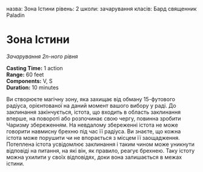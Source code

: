 назва: Зона Істини рівень: 2 школи: зачарування класів: Бард священник Paladin

# Зона Істини
_Зачарування 2n-ного рівня_

**Casting Time:** 1 action    
**Range:** 60 feet    
**Components:** V, S    
**Duration:** 10 minutes

Ви створюєте магічну зону, яка захищає від обману 15-футового радіуса, орієнтованої на даний момент вашого вибору у раді. До заклинання закінчується, істота, що входить в область заклинання вперше, на повороті або розпочинає свою чергу, повинна зробити Чаризму збереженням. На невдалому збереженні істота не може говорити навмисну брехню під час її радіуса. Ви знаєте, що кожна істота може порушити чи не впорається з місцем її заощадження.    
Потеплена істота усвідомлює заклинання і таким чином може уникнути відповіді на питання, на які він, як правило, реагує брехнею. Таку істоту можна ухилити у своїх відповідях, доки вона залишається в межах істини.
